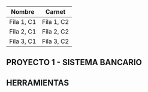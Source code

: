 
| Nombre | Carnet  |
|------------|------------|
| Fila 1, C1 | Fila 1, C2 | 
| Fila 2, C1 | Fila 2, C2 | 
| Fila 3, C1 | Fila 3, C2 | 

## PROYECTO 1 - SISTEMA BANCARIO
## HERRAMIENTAS
